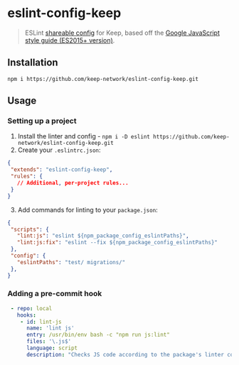 # eslint-config-keep

> ESLint [shareable config](http://eslint.org/docs/developer-guide/shareable-configs.html) for Keep, based off the [Google JavaScript style guide (ES2015+ version)](https://google.github.io/styleguide/jsguide.html).

## Installation

`npm i https://github.com/keep-network/eslint-config-keep.git`

## Usage

### Setting up a project

 1. Install the linter and config - `npm i -D eslint https://github.com/keep-network/eslint-config-keep.git`
 2. Create your `.eslintrc.json`:
 ```json
{
  "extends": "eslint-config-keep",
  "rules": {
    // Additional, per-project rules...
  }
}
 ```
 3. Add commands for linting to your `package.json`:
 ```json
{
  "scripts": {
    "lint:js": "eslint ${npm_package_config_eslintPaths}",
    "lint:js:fix": "eslint --fix ${npm_package_config_eslintPaths}"
  },
  "config": {
    "eslintPaths": "test/ migrations/"
  },
}
```

### Adding a pre-commit hook
```yaml
 - repo: local
   hooks:
    - id: lint-js
      name: 'lint js'
      entry: /usr/bin/env bash -c "npm run js:lint"
      files: '\.js$'
      language: script
      description: "Checks JS code according to the package's linter configuration"
```
